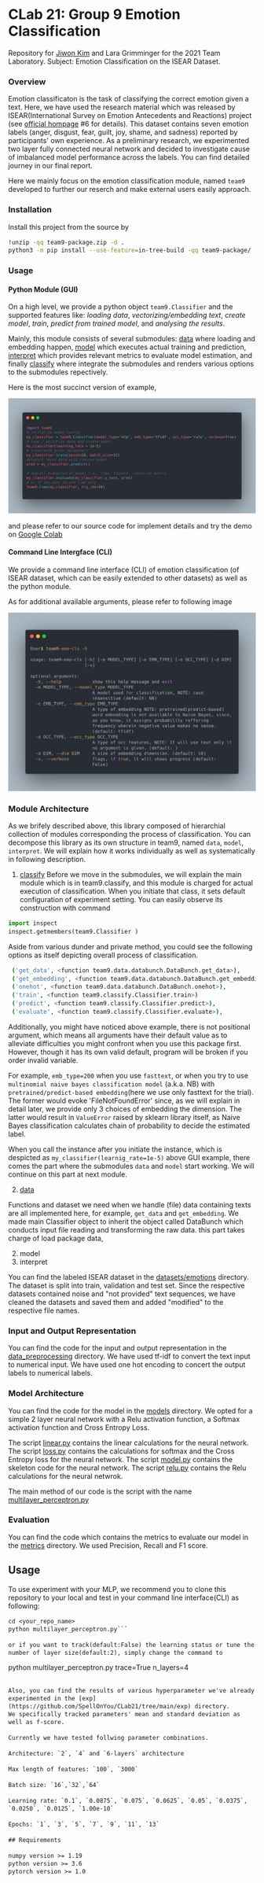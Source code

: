 # CLab 21: Group 9 Emotion Classification


Repository for [Jiwon Kim](mailto:st176776@stud.uni-stuttgart.de) and Lara Grimminger for the 2021 Team Laboratory.
Subject: Emotion Classification on the ISEAR Dataset.

### Overview

Emotion classificaton is the task of classifying the correct emotion given a text.
Here, we have used the research material which was released by ISEAR(International Survey on Emotion Antecedents and Reactions) project (see [official hompage](https://www.unige.ch/cisa/research/materials-and-online-research/research-material/) #6 for details).
This dataset contains seven emotion labels (anger, disgust, fear, guilt, joy, shame, and sadness) reported by participants' own experience.
As a preliminary research, we experimented two layer fully connected neural network and decided to investigate cause of imbalanced model performance across the labels. You can find detailed journey in our final report.

Here we mainly focus on the emotion classification module, named `team9` developed to further our reserch and make external users easily approach.

### Installation

Install this project from the source by 
```sh
!unzip -qq team9-package.zip -d .
python3 -m pip install --use-feature=in-tree-build -qq team9-package/
```

### Usage

#### Python Module (GUI)

On a high level, we provide a python object `team9.Classifier` and the supported features like: *loading data*, *vectorizing/embedding text*, *create model*, *train*, *predict from trained model*, and *analysing the results*.

Mainly, this module consists of several submodules: [data](./team9/data/) where loading and embedding happen, [model](./team9/model/) which executes actual training and prediction, [interpret](./team9/data/) which provides relevant metrics to evaluate model estimation, and finally [classify]() where integrate the submodules and renders various options to the submodules repectively.

Here is the most succinct version of example, 

![gui-package](https://github.com/SpellOnYou/team9/blob/package/img/team9-example.png)

and please refer to our source code for implement details and try the demo on [Google Colab](https://colab.research.google.com/drive/1eWcxVjaEadUxoMwy9GCJ9_N9-67ussKC?usp=sharing)


#### Command Line Intergface (CLI)

We provide a command line interface (CLI) of emotion classification (of ISEAR dataset, which can be easily extended to other datasets) as well as the python module.

As for additional available arguments, please refer to following image

![gui-package](https://github.com/SpellOnYou/team9/blob/package/img/team9-example2.png)

### Module Architecture

As we brifely described above, this library composed of hierarchial collection of modules corresponding the process of classification.
You can decompose this library as its own structure in team9, named `data`, `model`, `interpret`. We will explain how it works individually as well as systematically in following description.

1. [classify](./team9/classify.py)
Before we move in the submodules, we will explain the main module which is in team9.classify, and this module is charged for actual execution of classification. When you initiate that class, it sets default configuration of experiment setting. You can easily observe its construction with command

```python
import inspect
inspect.getmembers(team9.Classifier )
```


Aside from various dunder and private method, you could see the following options as itself depicting overall process of classification. 

```sh
 ('get_data', <function team9.data.databunch.DataBunch.get_data>),
 ('get_embedding', <function team9.data.databunch.DataBunch.get_embedding>),
 ('onehot', <function team9.data.databunch.DataBunch.onehot>),
 ('train', <function team9.classify.Classifier.train>)
 ('predict', <function team9.classify.Classifier.predict>),
 ('evaluate', <function team9.classify.Classifier.evaluate>),
```

Additionally, you might have noticed above example, there is not positional argument, which means all arguments have their default value as to alleviate difficulties you might confront when you use this package first. However, though it has its own valid default, program will be broken if you order invalid variable.

For example, `emb_type=200` when you use `fasttext`, or when you try to use `multinomial naive bayes classification model` (a.k.a. NB) with `pretrained/predict-based embedding`(here we use only fasttext for the trial). The former would evoke 'FileNotFoundError' since, as we will explain in detail later, we provide only 3 choices of embedding the dimension. The latter would result in `ValueError` raised by sklearn library itself, as Naive Bayes classification calculates chain of probability to decide the estimated label.

When you call the instance after you initiate the instance, which is despicted as `my_classifier(learnig_rate=1e-5)` above GUI example, there comes the part where the submodules `data` and `model` start working. We will continue on this part at next module.

2. [data]()

Functions and dataset we need when we handle (file) data containing texts are all implemented here, for example, `get_data` and `get_embedding`. We made main Classifier object to inherit the object called DataBunch which conducts input file reading and transforming the raw data. 
this part takes charge of load package data, 

2. model
3. interpret

You can find the labeled ISEAR dataset in the [datasets/emotions](./data/example) directory. The dataset is split into train, validation and test set. Since the respective datasets contained noise and "not provided" text sequences, we have cleaned the datasets and saved them and added "modified" to the respective file names.

### Input and Output Representation

You can find the code for the input and output representation in the [data_preprocessing](https://github.com/SpellOnYou/CLab21/tree/main/data_preprocessing) directory.
We have used tf-idf to convert the text input to numerical input.
We have used one hot encoding to concert the output labels to numerical labels.

### Model Architecture

You can find the code for the model in the [models](https://github.com/SpellOnYou/CLab21/tree/main/models) directory. We opted for a simple 2 layer neural network with a Relu activation function, a Softmax activation function and Cross Entropy Loss.

The script [linear.py](https://github.com/SpellOnYou/CLab21/blob/main/models/linear.py) contains the linear calculations for the neural network.
The script [loss.py](https://github.com/SpellOnYou/CLab21/blob/main/models/loss.py) contains the calculations for softmax and the Cross Entropy loss for the neural network.
The script [model.py](https://github.com/SpellOnYou/CLab21/blob/main/models/model.py) contains the skeleton code for the neural network.
The script [relu.py](https://github.com/SpellOnYou/CLab21/blob/main/models/relu.py) contains the Relu calculations for the neural netwrok.

The main method of our code is the script with the name [multilayer_perceptron.py](https://github.com/SpellOnYou/CLab21/blob/main/multilayer_perceptron.py)

### Evaluation

You can find the code which contains the metrics to evaluate our model in the [metrics](https://github.com/SpellOnYou/CLab21/tree/main/metrics) directory.
We used Precision, Recall and F1 score.


## Usage

To use experiment with your MLP, we recommend you to clone this repository to your local and test in your command line interface(CLI) as following:

```git clone https://github.com/SpellOnYou/CLab21.git <your_repo_name>
cd <your_repo_name>
python multilayer_perceptron.py```

or if you want to track(default:False) the learning status or tune the number of layer size(default:2), simply change the command to

```
python multilayer_perceptron.py trace=True n_layers=4
```

Also, you can find the results of various hyperparameter we've already experimented in the [exp](https://github.com/SpellOnYou/CLab21/tree/main/exp) directory.
We specifically tracked parameters' mean and standard deviation as well as f-score.

Currently we have tested follwing parameter combinations.

Architecture: `2`, `4` and `6-layers` architecture

Max length of features: `100`, `3000`

Batch size: `16`,`32`,`64`

Learning rate: `0.1`, `0.0875`, `0.075`, `0.0625`, `0.05`, `0.0375`, `0.0250`, `0.0125`, `1.00e-10`

Epochs: `1`, `3`, `5`, `7`, `9`, `11`, `13`

## Requirements

numpy version >= 1.19
python version >= 3.6
pytorch version >= 1.0
